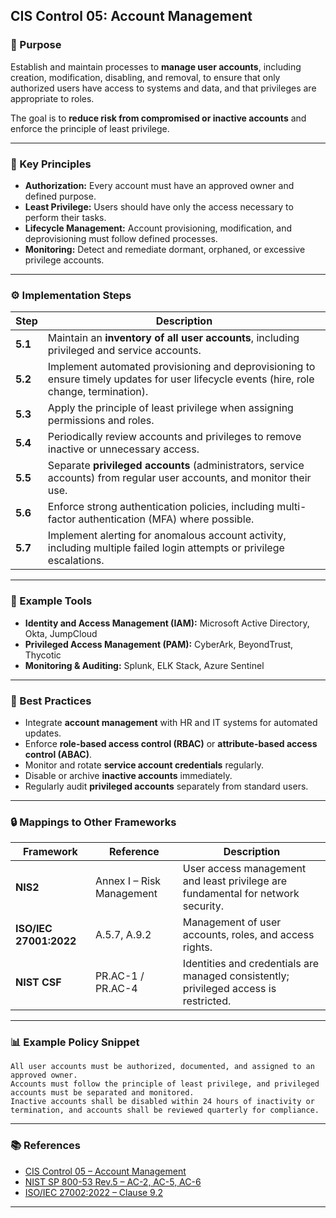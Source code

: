 ## CIS Control 05: Account Management

### 🎯 Purpose

Establish and maintain processes to **manage user accounts**, including creation, modification, disabling, and removal, to ensure that only authorized users have access to systems and data, and that privileges are appropriate to roles.

The goal is to **reduce risk from compromised or inactive accounts** and enforce the principle of least privilege.

---

### 🧩 Key Principles

* **Authorization:** Every account must have an approved owner and defined purpose.
* **Least Privilege:** Users should have only the access necessary to perform their tasks.
* **Lifecycle Management:** Account provisioning, modification, and deprovisioning must follow defined processes.
* **Monitoring:** Detect and remediate dormant, orphaned, or excessive privilege accounts.

---

### ⚙️ Implementation Steps

| Step    | Description                                                                                                                              |
| ------- | ---------------------------------------------------------------------------------------------------------------------------------------- |
| **5.1** | Maintain an **inventory of all user accounts**, including privileged and service accounts.                                               |
| **5.2** | Implement automated provisioning and deprovisioning to ensure timely updates for user lifecycle events (hire, role change, termination). |
| **5.3** | Apply the principle of least privilege when assigning permissions and roles.                                                             |
| **5.4** | Periodically review accounts and privileges to remove inactive or unnecessary access.                                                    |
| **5.5** | Separate **privileged accounts** (administrators, service accounts) from regular user accounts, and monitor their use.                   |
| **5.6** | Enforce strong authentication policies, including multi-factor authentication (MFA) where possible.                                      |
| **5.7** | Implement alerting for anomalous account activity, including multiple failed login attempts or privilege escalations.                    |

---

### 🧰 Example Tools

* **Identity and Access Management (IAM):** Microsoft Active Directory, Okta, JumpCloud
* **Privileged Access Management (PAM):** CyberArk, BeyondTrust, Thycotic
* **Monitoring & Auditing:** Splunk, ELK Stack, Azure Sentinel

---

### 🧠 Best Practices

* Integrate **account management** with HR and IT systems for automated updates.
* Enforce **role-based access control (RBAC)** or **attribute-based access control (ABAC)**.
* Monitor and rotate **service account credentials** regularly.
* Disable or archive **inactive accounts** immediately.
* Regularly audit **privileged accounts** separately from standard users.

---

### 🔒 Mappings to Other Frameworks

| Framework              | Reference                 | Description                                                                           |
| ---------------------- | ------------------------- | ------------------------------------------------------------------------------------- |
| **NIS2**               | Annex I – Risk Management | User access management and least privilege are fundamental for network security.      |
| **ISO/IEC 27001:2022** | A.5.7, A.9.2              | Management of user accounts, roles, and access rights.                                |
| **NIST CSF**           | PR.AC-1 / PR.AC-4         | Identities and credentials are managed consistently; privileged access is restricted. |

---

### 📊 Example Policy Snippet

```text
All user accounts must be authorized, documented, and assigned to an approved owner.  
Accounts must follow the principle of least privilege, and privileged accounts must be separated and monitored.  
Inactive accounts shall be disabled within 24 hours of inactivity or termination, and accounts shall be reviewed quarterly for compliance.
```

---

### 📚 References

* [CIS Control 05 – Account Management](https://www.cisecurity.org/controls/account-management)
* [NIST SP 800-53 Rev.5 – AC-2, AC-5, AC-6](https://csrc.nist.gov/publications/detail/sp/800-53/rev-5/final)
* [ISO/IEC 27002:2022 – Clause 9.2](https://www.iso.org/standard/75652.html)

---
